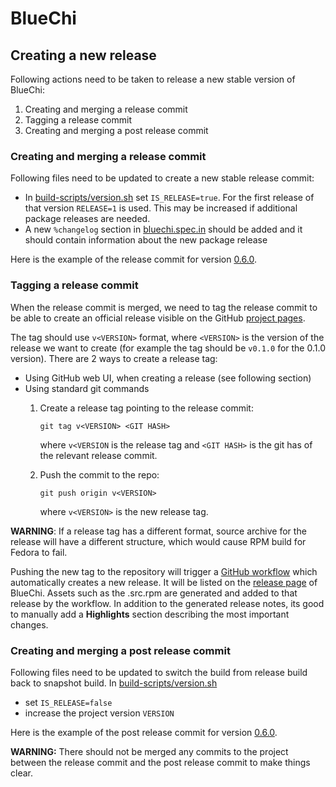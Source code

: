 # BlueChi

## Creating a new release

Following actions need to be taken to release a new stable version of BlueChi:

1. Creating and merging a release commit
2. Tagging a release commit
3. Creating and merging a post release commit

### Creating and merging a release commit

Following files need to be updated to create a new stable release commit:

* In [build-scripts/version.sh](./build-scripts/version.sh) set `IS_RELEASE=true`. For the first release of that version
`RELEASE=1` is used. This may be increased if additional package releases are needed.
* A new `%changelog` section in [bluechi.spec.in](./bluechi.spec.in) should be added and it should contain information
about the new package release

Here is the example of the release commit for version
[0.6.0](https://github.com/eclipse-bluechi/bluechi/pull/637).

### Tagging a release commit

When the release commit is merged, we need to tag the release commit to be able to create an official release visible
on the GitHub [project pages](https://github.com/eclipse-bluechi/bluechi/releases).

The tag should use `v<VERSION>` format, where `<VERSION>` is the version of the release we want to create (for example
the tag should be `v0.1.0` for the 0.1.0 version). There are 2 ways to create a release tag:

* Using GitHub web UI, when creating a release (see following section)
* Using standard git commands
  1. Create a release tag pointing to the release commit:

     ```shell
     git tag v<VERSION> <GIT HASH>
     ```

     where `v<VERSION` is the release tag and `<GIT HASH>` is the git has of the relevant release commit.
  2. Push the commit to the repo:

     ``` shell
     git push origin v<VERSION>
     ```

     where `v<VERSION>` is the new release tag.

**WARNING**: If a release tag has a different format, source archive for the release will have a different structure,
which would cause RPM build for Fedora to fail.

Pushing the new tag to the repository will trigger a [GitHub workflow](./.github/workflows/publish.yml) which
automatically creates a new release. It will be listed on the
[release page](https://github.com/eclipse-bluechi/bluechi/releases) of BlueChi. Assets such as the .src.rpm are
generated and added to that release by the workflow. In addition to the generated release notes, its good to manually
add a **Highlights** section describing the most important changes.

### Creating and merging a post release commit

Following files need to be updated to switch the build from release build back to snapshot build. In [build-scripts/version.sh](./build-scripts/version.sh)

* set `IS_RELEASE=false`
* increase the project version `VERSION`

Here is the example of the post release commit for version
[0.6.0](https://github.com/eclipse-bluechi/bluechi/pull/639).

**WARNING:** There should not be merged any commits to the project between the release commit and the post release
commit to make things clear.
